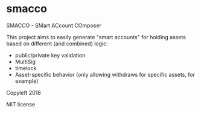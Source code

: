 # smacco
SMACCO - SMart ACcount COmposer

This project aims to easily generate "smart accounts" for holding assets based on different (and combined) logic:
- public/private key validation
- MultiSig
- timelock
- Asset-specific behavior (only allowing withdraws for specific assets, for example)


Copyleft 2018  

MIT license
